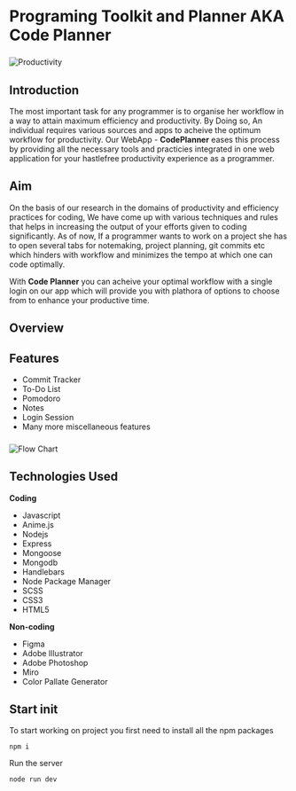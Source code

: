 # Programing Toolkit and Planner AKA Code Planner

### 



![Productivity](https://hbr.org/resources/images/article_assets/2017/09/oct17-04-623455200.png)

## Introduction

The most important task for any programmer is to organise her workflow in a way to attain maximum efficiency and productivity. By Doing so, An individual requires various sources and apps to acheive the optimum workflow for productivity. Our WebApp - **CodePlanner** eases this process by providing all the necessary tools and practicies integrated in one web application for your hastlefree productivity experience as a programmer. 

###

## Aim

On the basis of our research in the domains of productivity and efficiency practices for coding, We have come up with various techniques and rules that helps in increasing the output of your efforts given to coding significantly. As of now, If a programmer wants to work on a project she has to open several tabs for notemaking, project planning, git commits etc which hinders with workflow and minimizes the tempo at which one can code optimally. 

With **Code Planner** you can acheive your optimal workflow with a single login on our app which will provide you with plathora of options to choose from to enhance your productive time. 

###

## Overview 



###

## Features 

- Commit Tracker 
- To-Do List 
- Pomodoro
- Notes 
- Login Session 
- Many more miscellaneous features 

### 

![Flow Chart](https://github.com/vishesh-bajpayee-au16/ProjectApp/blob/master/readme-files/ss.png)

## Technologies Used 

**Coding**

- Javascript
- Anime.js
- Nodejs
- Express
- Mongoose
- Mongodb
- Handlebars
- Node Package Manager
- SCSS
- CSS3
- HTML5



**Non-coding**

- Figma
- Adobe Illustrator 
- Adobe Photoshop
- Miro 
- Color Pallate Generator 


###

## Start init 

To start working on project you first need to install all the npm packages 

``npm i``

Run the server 

``node run dev``







